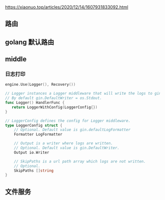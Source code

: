 https://xiaonuo.top/articles/2020/12/14/1607931833092.html





## 路由

## golang 默认路由





## middle



### 日志打印

```go
engine.Use(Logger(), Recovery())
```

```go
// Logger instances a Logger middleware that will write the logs to gin.DefaultWriter.
// By default gin.DefaultWriter = os.Stdout.
func Logger() HandlerFunc {
   return LoggerWithConfig(LoggerConfig{})
}
```

```go
// LoggerConfig defines the config for Logger middleware.
type LoggerConfig struct {
	// Optional. Default value is gin.defaultLogFormatter
	Formatter LogFormatter

	// Output is a writer where logs are written.
	// Optional. Default value is gin.DefaultWriter.
	Output io.Writer

	// SkipPaths is a url path array which logs are not written.
	// Optional.
	SkipPaths []string
}
```





## 文件服务